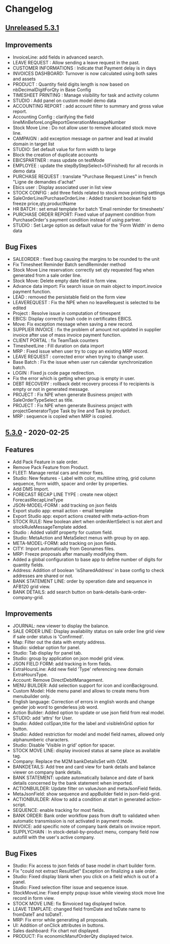 # Changelog
## [Unreleased 5.3.1]
## Improvements
- InvoiceLine: add fields in advanced search.
- LEAVE REQUEST : Allow sending a leave request in the past.
- CUSTOMER INFORMATIONS : Indicate that Payment delay is in days
- INVOICES DASHBOARD: Turnover is now calculated using both sales and assets
- PRODUCT : Quantity field digits length is now based on nbDecimalDigitForQty in Base Config
- TIMESHEET PRINTING : Manage visibility for task and activity column
- STUDIO : Add panel on custom model demo data
- ACCOUNTING REPORT : add account filter to summary and gross value report.
- Accounting Config : clarifying the field lineMinBeforeLongReportGenerationMessageNumber
- Stock Move Line : Do not allow user to remove allocated stock move line.
- CAMPAIGN : add exception message on partner and lead at invalid domain in target list
- STUDIO: Set default value for form width to large
- Block the creation of duplicate accounts
- EBICSPARTNER : mass update on testMode
- EMPLOYEE : update the stepByStepSelect=5(Finished) for all records in demo data
- PURCHASE REQUEST : translate "Purchase Request Lines" in french "Ligne de demandes d'achat"
- Ebics user : Display associated user in list view
- STOCK CONFIG : add three fields related to stock move printing settings
- SaleOrderLine/PurchaseOrderLine : Added transient boolean field to freeze price,qty,productName
- HR BATCH : set email template for batch 'Email reminder for timesheets'
- PURCHASE ORDER REPORT: Fixed value of payment condition from PurchaseOrder's payment condition instead of using partner.
- STUDIO : Set Large option as default value for the 'Form Width' in demo data

## Bug Fixes
- SALEORDER : fixed bug causing the margins to be rounded to the unit
- Fix Timesheet Reminder Batch sendReminder method
- Stock Move Line reservation: correctly set qty requested flag when generated from a sale order line.
- Stock Move: Delete empty date field in form view.
- Advance data import: Fix search issue on main object to import.invoice payment function.
- LEAD : removed the persistable field on the form view
- LEAVEREQUEST : Fix the NPE when no leaveRequest is selected to be edited
- Project : Resolve issue in computation of timespent
- EBICS: Display correctly hash code in certificates EBICS.
- Move: Fix exception message when saving a new record.
- SUPPLIER INVOICE : fix the problem of amount not updated in supplier invoice after use of mass invoice payment function.
- CLIENT PORTAL : fix TeamTask counters
- TimesheetLine : Fill duration on data import
- MRP : Fixed issue when user try to copy an existing MRP record.
- LEAVE REQUEST : corrected error when trying to change user.
- Base Batch : Fix the issue when user run calendar synchronization batch.
- LOGIN : Fixed js code page redirection.
- Fix the error which is getting when group is empty in user.
- DEBT RECOVERY : rollback debt recovery process if to recipients is empty or not in generated message.
- PROJECT : Fix NPE when generate Business project with SaleOrderTypeSelect as title. 
- PROJECT : Fix NPE when generate Business project with projectGeneratorType Task by line and Task by product.
- MRP : sequence is copied when MRP is copied.

## [5.3.0] - 2020-02-25
## Features
- Add Pack Feature in sale order.
- Remove Pack Feature from Product.
- FLEET: Manage rental cars and minor fixes.
- Studio: New features - Label with color, multiline string, grid column sequence, form width, spacer and order by properties.
- Add DMS Import.
- FORECAST RECAP LINE TYPE : create new object ForecastRecapLineType
- JSON-MODEL-FORM : add tracking on json fields
- Export studio app: email action - email template
- Export Studio app: export actions created with meta-action-from
- STOCK RULE: New boolean alert when orderAlertSelect is not alert and stockRuleMessageTemplate added.
- Studio : Added validIf property for custom field.
- Studio: MetaAction and MetaSelect menus with group by on app.
- META-MODEL-FORM: add tracking on json fields.
- CITY: Import automatically from Geonames files.
- MRP: Freeze proposals after manually modifying them.
- Added a global configuration to base app to define number of digits for quantity fields.
- Address: Addition of boolean 'isSharedAddress' in base config to check addresses are shared or not.
- BANK STATEMENT LINE: order by operation date and sequence in AFB120 grid view.
- BANK DETAILS: add search button on bank-details-bank-order-company-grid.

## Improvements
- JOURNAL: new viewer to display the balance.
- SALE ORDER LINE: Display availability status on sale order line grid view if sale order status is 'Confirmed'.
- Map: Filter out the data with empty address.
- Studio: sidebar option for panel.
- Studio: Tab display for panel tab.
- Studio: group by application on json model grid view.
- JSON FIELD FORM: add tracking in form fields.
- ExtraHoursLine: Add new field 'Type' referencing new domain ExtraHoursType.
- Account: Remove DirectDebitManagement.
- MENU BUILDER: Add selection support for icon and iconBackground.
- Custom Model: Hide menu panel and allows to create menu from menubuilder only.
- English language: Correction of errors in english words and change gender job word to genderless job word.
- Action Builder: Added option to update or use json field from real model.
- STUDIO: add 'attrs' for User.
- Studio: Added colSpan,title for the label and  visibleInGrid option for button.
- Studio: Added restriction for model and model field names, allowed only alphanumberic characters.
- Studio: Disable 'Visible in grid' option for spacer.
- STOCK MOVE LINE: display invoiced status at same place as available tag.
- Company: Replace the M2M bankDetailsSet with O2M.
- BANKDETAILS: Add tree and card view for bank details and balance viewer on company bank details.
- BANK STATEMENT: update automatically balance and date of bank details concerned by the bank statement when imported.
- ACTIONBUILDER: Update filter on valueJson and metaJsonField fields.
- MetaJsonField: show sequence and appBuilder field in json-field-grid.
- ACTIONBUILDER: Allow to add a condition at start in generated action-script.
- SEQUENCE: enable tracking for most fields.
- BANK ORDER: Bank order workflow pass from draft to validated when automatic transmission is not activated in payment mode.
- INVOICE: add specific note of company bank details on invoice report.
- SUPPLYCHAIN : In stock-detail-by-product menu, company field now autofill with the user's active company.

## Bug Fixes
- Studio: Fix access to json fields of base model in chart builder form.
- Fix "could not extract ResultSet" Exception on finalizing a sale order.
- Studio: Fixed display blank when you click on a field which is out of a panel.
- Studio: Fixed selection filter issue and sequence issue.
- StockMoveLine: Fixed empty popup issue while viewing stock move line record in form view.
- STOCK MOVE LINE: fix $invoiced tag displayed twice.
- LEAVE TEMPLATE: changed field fromDate and toDate name to fromDateT and toDateT.
- MRP: Fix error while generating all proposals.
- UI: Addition of onClick attributes in buttons.
- Sales dashboard: Fix chart not displayed.
- PRODUCT: Fix economicManufOrderQty displayed twice.


[Unreleased 5.3.1]: https://github.com/axelor/axelor-open-suite/compare/v5.3.0...dev
[5.3.0]: https://github.com/axelor/axelor-open-suite/compare/v5.2.5...v5.3.0
